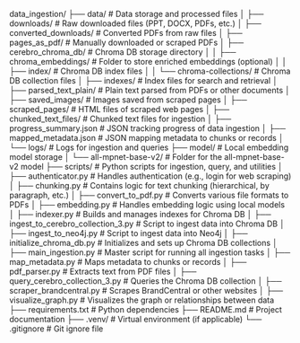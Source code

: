 data_ingestion/
├── data/                              # Data storage and processed files
│   ├── downloads/                     # Raw downloaded files (PPT, DOCX, PDFs, etc.)
│   ├── converted_downloads/           # Converted PDFs from raw files
│   ├── pages_as_pdf/                  # Manually downloaded or scraped PDFs
│   ├── cerebro_chroma_db/             # Chroma DB storage directory
│   │   ├── chroma_embeddings/         # Folder to store enriched embeddings (optional)
│   │   ├── index/                     # Chroma DB index files
│   │   └── chroma-collections/        # Chroma DB collection files
│   ├── indexes/                       # Index files for search and retrieval
│   ├── parsed_text_plain/             # Plain text parsed from PDFs or other documents
│   ├── saved_images/                  # Images saved from scraped pages
│   ├── scraped_pages/                 # HTML files of scraped web pages
│   ├── chunked_text_files/            # Chunked text files for ingestion
│   ├── progress_summary.json          # JSON tracking progress of data ingestion
│   ├── mapped_metadata.json           # JSON mapping metadata to chunks or records
│   └── logs/                          # Logs for ingestion and queries
├── model/                             # Local embedding model storage
│   └── all-mpnet-base-v2/             # Folder for the all-mpnet-base-v2 model
├── scripts/                           # Python scripts for ingestion, query, and utilities
│   ├── authenticator.py               # Handles authentication (e.g., login for web scraping)
│   ├── chunking.py                    # Contains logic for text chunking (hierarchical, by paragraph, etc.)
│   ├── convert_to_pdf.py              # Converts various file formats to PDFs
│   ├── embedding.py                   # Handles embedding logic using local models
│   ├── indexer.py                     # Builds and manages indexes for Chroma DB
│   ├── ingest_to_cerebro_collection_3.py  # Script to ingest data into Chroma DB
│   ├── ingest_to_neo4j.py             # Script to ingest data into Neo4j
│   ├── initialize_chroma_db.py        # Initializes and sets up Chroma DB collections
│   ├── main_ingestion.py              # Master script for running all ingestion tasks
│   ├── map_metadata.py                # Maps metadata to chunks or records
│   ├── pdf_parser.py                  # Extracts text from PDF files
│   ├── query_cerebro_collection_3.py  # Queries the Chroma DB collection
│   ├── scraper_brandcentral.py        # Scrapes BrandCentral or other websites
│   ├── visualize_graph.py             # Visualizes the graph or relationships between data
├── requirements.txt                   # Python dependencies
├── README.md                          # Project documentation
├── .venv/                             # Virtual environment (if applicable)
└── .gitignore                         # Git ignore file
